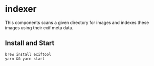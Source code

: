 # indexer

This components scans a given directory for images and indexes these images using their exif meta data.

## Install and Start

```
brew install exiftool
yarn && yarn start
```
